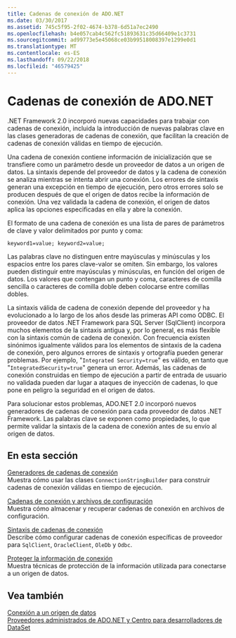 ```yaml
---
title: Cadenas de conexión de ADO.NET
ms.date: 03/30/2017
ms.assetid: 745c5f95-2f02-4674-b378-6d51a7ec2490
ms.openlocfilehash: b4e057cab4c562fc51893631c35d66409e1c3731
ms.sourcegitcommit: ad99773e5e45068ce03b99518008397e1299e0d1
ms.translationtype: MT
ms.contentlocale: es-ES
ms.lasthandoff: 09/22/2018
ms.locfileid: "46579425"
---
```

# <a name="connection-strings-in-adonet"></a>Cadenas de conexión de ADO.NET
.NET Framework 2.0 incorporó nuevas capacidades para trabajar con cadenas de conexión, incluida la introducción de nuevas palabras clave en las clases generadoras de cadenas de conexión, que facilitan la creación de cadenas de conexión válidas en tiempo de ejecución.  
  
 Una cadena de conexión contiene información de inicialización que se transfiere como un parámetro desde un proveedor de datos a un origen de datos. La sintaxis depende del proveedor de datos y la cadena de conexión se analiza mientras se intenta abrir una conexión. Los errores de sintaxis generan una excepción en tiempo de ejecución, pero otros errores solo se producen después de que el origen de datos recibe la información de conexión. Una vez validada la cadena de conexión, el origen de datos aplica las opciones especificadas en ella y abre la conexión.  
  
 El formato de una cadena de conexión es una lista de pares de parámetros de clave y valor delimitados por punto y coma:  
  
 `keyword1=value; keyword2=value;`  
  
 Las palabras clave no distinguen entre mayúsculas y minúsculas y los espacios entre los pares clave-valor se omiten. Sin embargo, los valores pueden distinguir entre mayúsculas y minúsculas, en función del origen de datos. Los valores que contengan un punto y coma, caracteres de comilla sencilla o caracteres de comilla doble deben colocarse entre comillas dobles.  
  
 La sintaxis válida de cadena de conexión depende del proveedor y ha evolucionado a lo largo de los años desde las primeras API como ODBC. El proveedor de datos .NET Framework para SQL Server (SqlClient) incorpora muchos elementos de la sintaxis antigua y, por lo general, es más flexible con la sintaxis común de cadena de conexión. Con frecuencia existen sinónimos igualmente válidos para los elementos de sintaxis de la cadena de conexión, pero algunos errores de sintaxis y ortografía pueden generar problemas. Por ejemplo, "`Integrated Security=true`" es válido, en tanto que "`IntegratedSecurity=true`" genera un error. Además, las cadenas de conexión construidas en tiempo de ejecución a partir de entrada de usuario no validada pueden dar lugar a ataques de inyección de cadenas, lo que pone en peligro la seguridad en el origen de datos.  
  
 Para solucionar estos problemas, ADO.NET 2.0 incorporó nuevos generadores de cadenas de conexión para cada proveedor de datos .NET Framework. Las palabras clave se exponen como propiedades, lo que permite validar la sintaxis de la cadena de conexión antes de su envío al origen de datos.  
  
## <a name="in-this-section"></a>En esta sección  
 [Generadores de cadenas de conexión](../../../../docs/framework/data/adonet/connection-string-builders.md)  
 Muestra cómo usar las clases `ConnectionStringBuilder` para construir cadenas de conexión válidas en tiempo de ejecución.  
  
 [Cadenas de conexión y archivos de configuración](../../../../docs/framework/data/adonet/connection-strings-and-configuration-files.md)  
 Muestra cómo almacenar y recuperar cadenas de conexión en archivos de configuración.  
  
 [Sintaxis de cadenas de conexión](../../../../docs/framework/data/adonet/connection-string-syntax.md)  
 Describe cómo configurar cadenas de conexión específicas de proveedor para `SqlClient`, `OracleClient`, `OleDb` y `Odbc`.  
  
 [Proteger la información de conexión](../../../../docs/framework/data/adonet/protecting-connection-information.md)  
 Muestra técnicas de protección de la información utilizada para conectarse a un origen de datos.  
  
## <a name="see-also"></a>Vea también  
 [Conexión a un origen de datos](/cpp/data/odbc/connecting-to-a-data-source)  
 [Proveedores administrados de ADO.NET y Centro para desarrolladores de DataSet](https://go.microsoft.com/fwlink/?LinkId=217917)
